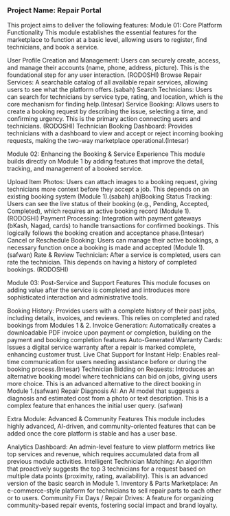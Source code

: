 ### Project Name: Repair Portal

This project aims to deliver the following features:
Module 01: Core Platform Functionality
This module establishes the essential features for the marketplace to function at a basic level, allowing users to register, find technicians, and book a service.

User Profile Creation and Management: Users can securely create, access, and manage their accounts (name, phone, address, picture). This is the foundational step for any user interaction. (RODOSHI)
Browse Repair Services: A searchable catalog of all available repair services, allowing users to see what the platform offers.(sabah)
Search Technicians: Users can search for technicians by service type, rating, and location, which is the core mechanism for finding help.(Intesar)
Service Booking: Allows users to create a booking request by describing the issue, selecting a time, and confirming urgency. This is the primary action connecting users and technicians. (RODOSHI)
Technician Booking Dashboard: Provides technicians with a dashboard to view and accept or reject incoming booking requests, making the two-way marketplace operational.(Intesar)

Module 02: Enhancing the Booking & Service Experience
This module builds directly on Module 1 by adding features that improve the detail, tracking, and management of a booked service.

Upload Item Photos: Users can attach images to a booking request, giving technicians more context before they accept a job. This depends on an existing booking system (Module 1).(sabah)
ah)Booking Status Tracking: Users can see the live status of their booking (e.g., Pending, Accepted, Completed), which requires an active booking record (Module 1). (RODOSHI)
Payment Processing: Integration with payment gateways (bKash, Nagad, cards) to handle transactions for confirmed bookings. This logically follows the booking creation and acceptance phase.(Intesar)
Cancel or Reschedule Booking: Users can manage their active bookings, a necessary function once a booking is made and accepted (Module 1).(safwan)
Rate & Review Technician: After a service is completed, users can rate the technician. This depends on having a history of completed bookings. (RODOSHI)

Module 03: Post-Service and Support Features
This module focuses on adding value after the service is completed and introduces more sophisticated interaction and administrative tools.

Booking History: Provides users with a complete history of their past jobs, including details, invoices, and reviews. This relies on completed and rated bookings from Modules 1 & 2.
Invoice Generation: Automatically creates a downloadable PDF invoice upon payment or completion, building on the payment and booking completion features
Auto-Generated Warranty Cards: Issues a digital service warranty after a repair is marked complete, enhancing customer trust.
Live Chat Support for Instant Help: Enables real-time communication for users needing assistance before or during the booking process.(Intesar)
Technician Bidding on Requests: Introduces an alternative booking model where technicians can bid on jobs, giving users more choice. This is an advanced alternative to the direct booking in Module 1.(safwan)
Repair Diagnosis AI: An AI model that suggests a diagnosis and estimated cost from a photo or text description. This is a complex feature that enhances the initial user query. (safwan)

Extra Module: Advanced & Community Features
This module includes highly advanced, AI-driven, and community-oriented features that can be added once the core platform is stable and has a user base.

Analytics Dashboard: An admin-level feature to view platform metrics like top services and revenue, which requires accumulated data from all previous module activities.
Intelligent Technician Matching: An algorithm that proactively suggests the top 3 technicians for a request based on multiple data points (proximity, rating, availability). This is an advanced version of the basic search in Module 1.
Inventory & Parts Marketplace: An e-commerce-style platform for technicians to sell repair parts to each other or to users.
Community Fix Days / Repair Drives: A feature for organizing community-based repair events, fostering social impact and brand loyalty.
